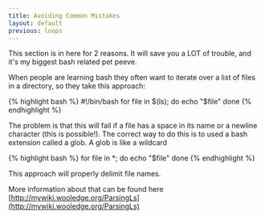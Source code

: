 ```yaml
---
title: Avoiding Common Mistakes
layout: default
previous: loops
---
```


This section is in here for 2 reasons.  It will save you a LOT of trouble,
and it's my biggest bash related pet peeve.

When people are learning bash they often want to iterate over a list of files
in a directory, so they take this approach:

{% highlight bash %}
#!/bin/bash
for file in $(ls); do
    echo "$file"
done
{% endhighlight %}

The problem is that this will fail if a file has a space in its name or a
newline character (this is possible!).  The correct way to do this is to used a
bash extension called a glob.  A glob is like a wildcard

{% highlight bash %}
for file in *; do
    echo "$file"
done
{% endhighlight %}

This approach will properly delimit file names.

More information about that can be found here
[http://mywiki.wooledge.org/ParsingLs](http://mywiki.wooledge.org/ParsingLs)
